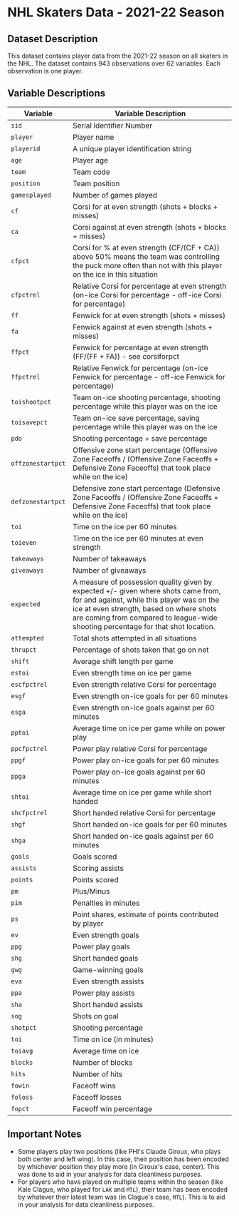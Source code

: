 # NHL Skaters Data - 2021-22 Season

## Dataset Description

This dataset contains player data from the 2021-22 season on all skaters in the NHL. The dataset contains 943 observations over 62 variables. Each observation is one player.

## Variable Descriptions

| Variable        | Variable Description |
|-----------------|-----------------------------------------------------------------------------------------------------------------------------------------------------------------------------------------------------------------------------------------------------------------|
| `sid`             | Serial Identifier Number                                                                      |
| `player`          | Player name                                                                                                                                                                                                                                                     |
| `playerid`        | A unique player identification string                                                                                                                                                                                                                           |
| `age`             | Player age                                                                                                                                                                                                                                                      |
| `team`            | Team code                                                                                                                                                                                                                                                       |
| `position`        | Team position                                                                                                                                                                                                                                                   |
| `gamesplayed`     | Number of games played                                                                                                                                                                                                                                          |
| `cf`              | Corsi for at even strength (shots + blocks + misses)                                                                                                                                                                                                            |
| `ca`              | Corsi against at even strength (shots + blocks + misses)                                                                                                                                                                                                        |
| `cfpct`           | Corsi for % at even strength (CF/(CF + CA))  above 50% means the team was controlling the puck more often than not with this player on the ice in this situation                                                                                                |
| `cfpctrel`        | Relative Corsi for percentage at even strength (on-ice Corsi for percentage - off-ice Corsi for percentage)                                                                                                                                                     |
| `ff`              | Fenwick for at even strength (shots + misses)                                                                                                                                                                                                                   |
| `fa`              | Fenwick against at even strength (shots + misses)                                                                                                                                                                                                               |
| `ffpct`           | Fenwick for percentage at even strength (FF/(FF + FA)) - see corsiforpct                                                                                                                                                                                        |
| `ffpctrel`        | Relative Fenwick for percentage (on-ice Fenwick for percentage - off-ice Fenwick for percentage)                                                                                                                                                                |
| `toishootpct`     | Team on-ice shooting percentage, shooting percentage while this player was on the ice                                                                                                                                                                           |
| `toisavepct`      | Team on-ice save percentage, saving percentage while this player was on the ice                                                                                                                                                                                 |
| `pdo`             | Shooting percentage + save percentage                                                                                                                                                                                                                           |
| `offzonestartpct` | Offensive zone start percentage (Offensive Zone Faceoffs / (Offensive Zone Faceoffs + Defensive Zone Faceoffs) that took place while on the ice)                                                                                                                |
| `defzonestartpct` | Defensive zone start percentage (Defensive Zone Faceoffs / (Offensive Zone Faceoffs + Defensive Zone Faceoffs) that took place while on the ice)                                                                                                                |
| `toi`             | Time on the ice per 60 minutes                                                                                                                                                                                                                                  |
| `toieven`         | Time on the ice per 60 minutes at even strength                                                                                                                                                                                                                 |
| `takeaways`       | Number of takeaways                                                                                                                                                                                                                                             |
| `giveaways`       | Number of giveaways                                                                                                                                                                                                                                             |
| `expected`        | A measure of possession quality given by expected +/- given where shots came from, for and against, while this player was on the ice at even strength, based on where shots are coming from compared to league-wide shooting percentage for that shot location. |
| `attempted`       | Total shots attempted in all situations                                                                                                                                                                                                                         |
| `thrupct`         | Percentage of shots taken that go on net                                                                                                                                                                                                                        |
| `shift`           | Average shift length per game                                                                                                                                                                                                                                   |
| `estoi`           | Even strength time on ice per game                                                                                                                                                                                                                              |
| `escfpctrel`      | Even strength relative Corsi for percentage                                                                                                                                                                                                                     |
| `esgf`            | Even strength on-ice goals for per 60 minutes                                                                                                                                                                                                                   |
| `esga`            | Even strength on-ice goals against per 60 minutes                                                                                                                                                                                                               |
| `pptoi`           | Average time on ice per game while on power play                                                                                                                                                                                                                |
| `ppcfpctrel`      | Power play relative Corsi for percentage                                                                                                                                                                                                                        |
| `ppgf`            | Power play on-ice goals for per 60 minutes                                                                                                                                                                                                                      |
| `ppga`            | Power play on-ice goals against per 60 minutes                                                                                                                                                                                                                  |
| `shtoi`           | Average time on ice per game while short handed                                                                                                                                                                                                                 |
| `shcfpctrel`      | Short handed relative Corsi for percentage                                                                                                                                                                                                                      |
| `shgf`            | Short handed on-ice goals for per 60 minutes                                                                                                                                                                                                                    |
| `shga`            | Short handed on-ice goals against per 60 minutes                                                                                                                                                                                                                |
| `goals`           | Goals scored                                                                                                                                                                                                                                                    |
| `assists`         | Scoring assists                                                                                                                                                                                                                                                 |
| `points`          | Points scored                                                                                                                                                                                                                                                   |
| `pm`              | Plus/Minus                                                                                                                                                                                                                                                      |
| `pim`             | Penalties in minutes                                                                                                                                                                                                                                            |
| `ps`              | Point shares, estimate of points contributed by player                                                                                                                                                                                                          |
| `ev`              | Even strength goals                                                                                                                                                                                                                                             |
| `ppg`             | Power play goals                                                                                                                                                                                                                                                |
| `shg`             | Short handed goals                                                                                                                                                                                                                                              |
| `gwg`             | Game-winning goals                                                                                                                                                                                                                                              |
| `eva`             | Even strength assists                                                                                                                                                                                                                                           |
| `ppa`             | Power play assists                                                                                                                                                                                                                                              |
| `sha`             | Short handed assists                                                                                                                                                                                                                                            |
| `sog`             | Shots on goal                                                                                                                                                                                                                                                   |
| `shotpct`         | Shooting percentage                                                                                                                                                                                                                                             |
| `toi`             | Time on ice (in minutes)                                                                                                                                                                                                                                        |
| `toiavg`          | Average time on ice                                                                                                                                                                                                                                             |
| `blocks`          | Number of blocks                                                                                                                                                                                                                                                |
| `hits`            | Number of hits                                                                                                                                                                                                                                                  |
| `fowin`           | Faceoff wins                                                                                                                                                                                                                                                    |
| `foloss`          | Faceoff losses                                                                                                                                                                                                                                                  |
| `fopct`           | Faceoff win percentage                                                                                                                                                                                                                                          |

## Important Notes

- Some players play two positions (like PHI's Claude Giroux, who plays both center and left wing). In this case, their position has been encoded by whichever position they play more (in Giroux's case, center). This was done to aid in your analysis for data cleanliness purposes.
- For players who have played on multiple teams within the season (like Kale Clague, who played for `LAK` and `MTL`), their team has been encoded by whatever their latest team was (in Clague's case, `MTL`). This is to aid in your analysis for data cleanliness purposes.
